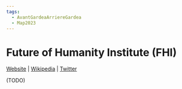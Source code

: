 ```yaml
---
tags:
  - AvantGardeaArriereGardea
  - Map2023
---
```



# Future of Humanity Institute (FHI)

[Website]() | [Wikipedia]() | [Twitter]()

(TODO)